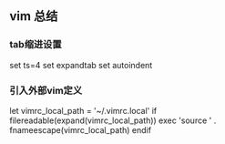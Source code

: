 ## vim 总结

### tab缩进设置
set ts=4
set expandtab
set autoindent

### 引入外部vim定义
let vimrc_local_path = '~/.vimrc.local'
if filereadable(expand(vimrc_local_path))
    exec 'source ' . fnameescape(vimrc_local_path)
endif
